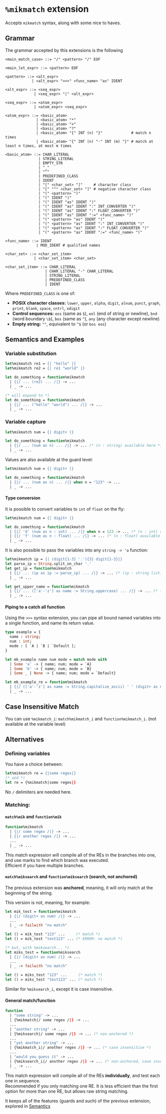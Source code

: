 
# `%mikmatch` extension

Accepts `mikmatch` syntax, along with some nice to haves.

## Grammar
The grammar accepted by this extensions is the following

```bnf
<main_match_case> ::= "/" <pattern> "/" EOF

<main_let_expr> ::= <pattern> EOF

<pattern> ::= <alt_expr>
            | <alt_expr> ">>>" <func_name> "as" IDENT

<alt_expr> ::= <seq_expr>
             | <seq_expr> "|" <alt_expr>

<seq_expr> ::= <atom_expr>
             | <atom_expr> <seq_expr>

<atom_expr> ::= <basic_atom>
              | <basic_atom> "*"
              | <basic_atom> "+"
              | <basic_atom> "?"
              | <basic_atom> "{" INT (n) "}"             # match n times
              | <basic_atom> "{" INT (n) "-" INT (m) "}" # match at least n times, at most m times

<basic_atom> ::= CHAR_LITERAL
               | STRING_LITERAL
               | EMPTY_STR
               | "_"
               | "^"
               | PREDEFINED_CLASS
               | IDENT
               | "[" <char_set> "]"     # character class
               | "[" "^" <char_set> "]" # negative character class
               | "(" <pattern> ")"
               | "(" IDENT ")"
               | "(" IDENT "as" IDENT ")"
               | "(" IDENT "as" IDENT ":" INT_CONVERTER ")"
               | "(" IDENT "as" IDENT ":" FLOAT_CONVERTER ")"
               | "(" IDENT "as" IDENT ":=" <func_name> ")"
               | "(" <pattern> "as" IDENT ")"
               | "(" <pattern> "as" IDENT ":" INT_CONVERTER ")"
               | "(" <pattern> "as" IDENT ":" FLOAT_CONVERTER ")"
               | "(" <pattern> "as" IDENT ":=" <func_name> ")"

<func_name> ::= IDENT
              | MOD_IDENT # qualified names

<char_set> ::= <char_set_item>
             | <char_set_item> <char_set>

<char_set_item> ::= CHAR_LITERAL
                  | CHAR_LITERAL "-" CHAR_LITERAL
                  | STRING_LITERAL
                  | PREDEFINED_CLASS
                  | IDENT
```

Where `PREDEFINED_CLASS` is one of:
  - **POSIX character classes:** `lower`, `upper`, `alpha`, `digit`, `alnum`, `punct`, `graph`, `print`, `blank`, `space`, `cntrl`, `xdigit`
  - **Control sequences:** `eos` (same as `$`), `eol` (end of string or newline), `bnd` (word boundary `\b`), `bos` (same as `^`), `any` (any character except newline)
  - **Empty string:** `""`, equivalent to `^$` (or `bos eos`)

## Semantics and Examples
### Variable substitution
```ocaml
let%mikmatch re1 = {| "hello" |}
let%mikmatch re2 = {| re1 "world" |}

let do_something = function%mikmatch
  | {|/ ... (re2) ... /|} -> ...
  | _ -> ...

(* will expand to *)
let do_something = function%mikmatch
  | {|/ ... ("hello" "world") ... /|} -> ...
  | _ -> ...
```

### Variable capture
```ocaml
let%mikmatch num = {| digit+ |}

let do_something = function%mikmatch
  | {|/ ... (num as n) ... /|} -> ... (* (n : string) available here *)
  | _ -> ...
```

Values are also available at the guard level:

```ocaml
let%mikmatch num = {| digit+ |}

let do_something = function%mikmatch
  | {|/ ... (num as n) ... /|} when n = "123" -> ...
  | _ -> ...
```

#### Type conversion
It is possible to convert variables to `int` of `float` on the fly:

```ocaml
let%mikmatch num = {| digit+ |}

let do_something = function%mikmatch
  | {|/ 'd' (num as n : int) ... /|} when n = 123 -> ... (* (n : int) available here *)
  | {|/ 'f' (num as n : float) ... /|} -> ... (* (n : float) available here *)
  | _ -> ...
```

It is also possible to pass the variables into any `string -> 'a` function:
```ocaml
let%mikmatch ip = {| (digit{1-3} '.'){3} digit{1-3}|}
let parse_ip = String.split_on_char '.'
let get_ip = function%mikmatch
  | {|/ ... (ip as ip := parse_ip) ... /|} -> ... (* (ip : string list) available here *)
  | _ -> ...

let get_upper_name = function%mikmatch
  | {|/ ... (['a'-'z'] as name := String.uppercase) ... /|} -> ... (* (name : string) available here *)
  | _ -> ...
```

#### Piping to a catch all function

Using the `>>>` syntax extension, you can pipe all bound named variables into a single function, and name its return value.

```ocaml
type example = {
  name : string;
  num : int;
  mode : [ `A | `B | `Default ];
}

let mk_example name num mode = match mode with
  | Some 'a' -> { name; num; mode = `A}
  | Some 'b' -> { name; num; mode = `B}
  | Some _ | None -> { name; num; mode = `Default}

let mk_example_re = function%mikmatch
  | {|/ (['a'-'z'] as name := String.capitalize_ascii) ' ' (digit+ as num : int) ' ' ('a'|'b' as mode)? >>> mk_example as res /|} -> (* (res : example) available here, and all other bound variables *)
  | _ -> ...
```

## Case Insensitive Match

You can use `%mikmatch_i`: `match%mikmatch_i` and `function%mikmatch_i`. (not available at the variable level)

## Alternatives
### Defining variables
You have a choice between:
```ocaml
let%mikmatch re = {|some regex|}
(* and *)
let re = {%mikmatch|some regex|}
```

No `/` delimiters are needed here.

### Matching:
#### `match%mik` and `function%mik`

```ocaml
function%mikmatch
  | {|/ some regex /|} -> ...
  | {|/ another regex /|} -> ...
  ...
  | _ -> ...
```

This match expression will compile all of the REs in the branches into one, and use marks to find which branch was executed.  
Efficient if you have multiple branches.

#### `match%miksearch` and `function%miksearch` (search, not anchored)

The previous extension was **anchored**, meaning, it will only match at the beginning of the string.

This version is not, meaning, for example:

```ocaml
let mik_test = function%mikmatch
  | {|/ (digit+ as num) /|} -> ...
  ...
  | _ -> failwith "no match"

let () = mik_test "123" ...     (* match *)
let () = mik_test "test123" ... (* ERROR: no match *)

(* but, with %miksearch... *)
let miks_test = function%miksearch
  | {|/ (digit+ as num) /|} -> ...
  ...
  | _ -> failwith "no match"

let () = miks_test "123" ...     (* match *)
let () = miks_test "test123" ... (* match *)
```

Similar for `%miksearch_i`, except it is case insensitive.

#### General match/function

```ocaml
function
  | "some string" -> ...
  | {%mikmatch|/ some regex /|} -> ...
  ...
  | "another string" -> ...
  | {%miksearch|/ some regex /|} -> ... (* non-anchored *)
  ...
  | "yet another string" -> ...
  | {%mikmatch_i|/ another regex /|} -> ... (* case insensitive *)
  ...
  | "would you guess it" -> ...
  | {%miksearch_i|/ another regex /|} -> ... (* non-anchored, case insensitive *)
  | _ -> ...
```

This match expression will compile all of the REs **individually**, and test each one in sequence.  
Recommended if you only matching one RE. It is less efficient than the first option for more than one RE, but allows raw string matching.

It keeps all of the features (guards and such) of the previous extension, explored in [Semantics](#Semantics_and_Examples)
